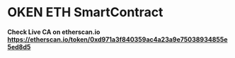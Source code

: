# OKEN ETH SmartContract

<b> Check Live CA on etherscan.io <b>
https://etherscan.io/token/0xd971a3f840359ac4a23a9e75038934855e5ed8d5
